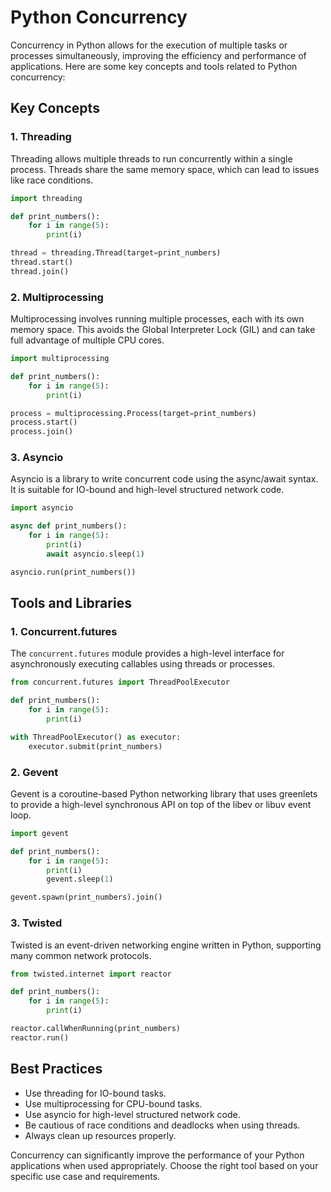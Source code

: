 # Python Concurrency

Concurrency in Python allows for the execution of multiple tasks or processes simultaneously, improving the efficiency and performance of applications. Here are some key concepts and tools related to Python concurrency:

## Key Concepts

### 1. Threading
Threading allows multiple threads to run concurrently within a single process. Threads share the same memory space, which can lead to issues like race conditions.

```python
import threading

def print_numbers():
    for i in range(5):
        print(i)

thread = threading.Thread(target=print_numbers)
thread.start()
thread.join()
```

### 2. Multiprocessing
Multiprocessing involves running multiple processes, each with its own memory space. This avoids the Global Interpreter Lock (GIL) and can take full advantage of multiple CPU cores.

```python
import multiprocessing

def print_numbers():
    for i in range(5):
        print(i)

process = multiprocessing.Process(target=print_numbers)
process.start()
process.join()
```

### 3. Asyncio
Asyncio is a library to write concurrent code using the async/await syntax. It is suitable for IO-bound and high-level structured network code.

```python
import asyncio

async def print_numbers():
    for i in range(5):
        print(i)
        await asyncio.sleep(1)

asyncio.run(print_numbers())
```

## Tools and Libraries

### 1. Concurrent.futures
The `concurrent.futures` module provides a high-level interface for asynchronously executing callables using threads or processes.

```python
from concurrent.futures import ThreadPoolExecutor

def print_numbers():
    for i in range(5):
        print(i)

with ThreadPoolExecutor() as executor:
    executor.submit(print_numbers)
```

### 2. Gevent
Gevent is a coroutine-based Python networking library that uses greenlets to provide a high-level synchronous API on top of the libev or libuv event loop.

```python
import gevent

def print_numbers():
    for i in range(5):
        print(i)
        gevent.sleep(1)

gevent.spawn(print_numbers).join()
```

### 3. Twisted
Twisted is an event-driven networking engine written in Python, supporting many common network protocols.

```python
from twisted.internet import reactor

def print_numbers():
    for i in range(5):
        print(i)

reactor.callWhenRunning(print_numbers)
reactor.run()
```

## Best Practices

- Use threading for IO-bound tasks.
- Use multiprocessing for CPU-bound tasks.
- Use asyncio for high-level structured network code.
- Be cautious of race conditions and deadlocks when using threads.
- Always clean up resources properly.

Concurrency can significantly improve the performance of your Python applications when used appropriately. Choose the right tool based on your specific use case and requirements.